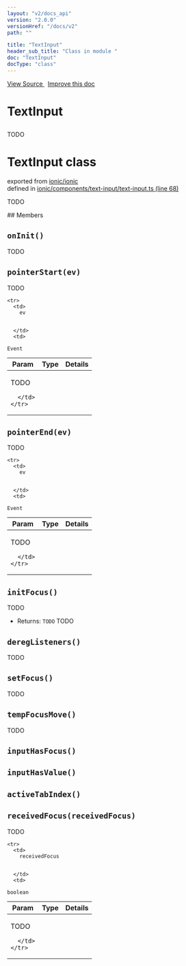 ```yaml
---
layout: "v2/docs_api"
version: "2.0.0"
versionHref: "/docs/v2"
path: ""

title: "TextInput"
header_sub_title: "Class in module "
doc: "TextInput"
docType: "class"
---
```



<div class="improve-docs">
  <a href='http://github.com/driftyco/ionic/tree/master/#L'>
    View Source
  </a>
  &nbsp;
  <a href='http://github.com/driftyco/ionic/edit/master/#L'>
    Improve this doc
  </a>
</div>




<h1 class="api-title">

  TextInput



</h1>





TODO



<h1 class="class export">TextInput <span class="type">class</span></h1>
<p class="module">exported from <a href='undefined'>ionic/ionic</a><br/>
defined in <a href="https://github.com/driftyco/ionic2/tree/master/ionic/components/text-input/text-input.ts#L68-L439">ionic/components/text-input/text-input.ts (line 68)</a>
</p>
<p><p>TODO</p>
</p>
## Members

<div id="onInit"></div>
<h2>
  <code>onInit()</code>

</h2>

TODO











<div id="pointerStart"></div>
<h2>
  <code>pointerStart(ev)</code>

</h2>

TODO



<table class="table" style="margin:0;">
  <thead>
    <tr>
      <th>Param</th>
      <th>Type</th>
      <th>Details</th>
    </tr>
  </thead>
  <tbody>
    
    <tr>
      <td>
        ev
        
        
      </td>
      <td>
        
  <code>Event</code>
      </td>
      <td>
        <p>TODO</p>

        
      </td>
    </tr>
    
  </tbody>
</table>









<div id="pointerEnd"></div>
<h2>
  <code>pointerEnd(ev)</code>

</h2>

TODO



<table class="table" style="margin:0;">
  <thead>
    <tr>
      <th>Param</th>
      <th>Type</th>
      <th>Details</th>
    </tr>
  </thead>
  <tbody>
    
    <tr>
      <td>
        ev
        
        
      </td>
      <td>
        
  <code>Event</code>
      </td>
      <td>
        <p>TODO</p>

        
      </td>
    </tr>
    
  </tbody>
</table>









<div id="initFocus"></div>
<h2>
  <code>initFocus()</code>

</h2>

TODO






* Returns: 
  <code>TODO</code> TODO




<div id="deregListeners"></div>
<h2>
  <code>deregListeners()</code>

</h2>

TODO











<div id="setFocus"></div>
<h2>
  <code>setFocus()</code>

</h2>

TODO











<div id="tempFocusMove"></div>
<h2>
  <code>tempFocusMove()</code>

</h2>

TODO











<div id="inputHasFocus"></div>
<h2>
  <code>inputHasFocus()</code>

</h2>












<div id="inputHasValue"></div>
<h2>
  <code>inputHasValue()</code>

</h2>












<div id="activeTabIndex"></div>
<h2>
  <code>activeTabIndex()</code>

</h2>












<div id="receivedFocus"></div>
<h2>
  <code>receivedFocus(receivedFocus)</code>

</h2>

TODO



<table class="table" style="margin:0;">
  <thead>
    <tr>
      <th>Param</th>
      <th>Type</th>
      <th>Details</th>
    </tr>
  </thead>
  <tbody>
    
    <tr>
      <td>
        receivedFocus
        
        
      </td>
      <td>
        
  <code>boolean</code>
      </td>
      <td>
        <p>TODO</p>

        
      </td>
    </tr>
    
  </tbody>
</table>









